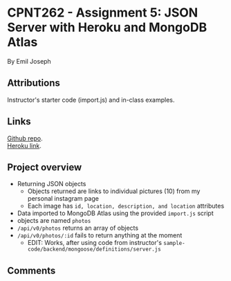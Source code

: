# CPNT262 - Assignment 5: JSON Server with Heroku and MongoDB Atlas

By Emil Joseph

## Attributions

Instructor's starter code (import.js) and in-class examples.

## Links

[Github repo](https://github.com/ejoseph89/cpnt262-a5).  
[Heroku link]().

## Project overview

- Returning JSON objects
  - Objects returned are links to individual pictures (10) from my personal instagram page
  - Each image has `id, location, description, and location` attributes
- Data imported to MongoDB Atlas using the provided `import.js` script
- objects are named `photos`
- `/api/v0/photos` returns an array of objects
- `/api/v0/photos/:id` fails to return anything at the moment
  - EDIT: Works, after using code from instructor's `sample-code/backend/mongoose/definitions/server.js`

## Comments
